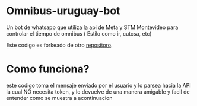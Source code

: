 # Omnibus-uruguay-bot
Un bot de whatsapp que utiliza la api de Meta y STM Montevideo para controlar el tiempo de omnibus ( Estilo como ir, cutcsa, etc)

Este codigo es forkeado de otro [repositoro](https://github.com/JPierr3/bigdateros-whatsappbot-python/).

# Como funciona?

este codigo toma el mensaje enviado por el usuario y lo parsea hacia la API la cual NO necesita token, y lo devuelve de una manera amigable y facil de entender como se muestra a acontinuacion
